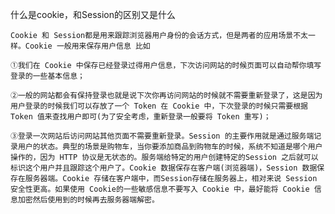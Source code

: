 什么是cookie，和Session的区别又是什么

    Cookie 和 Session都是用来跟踪浏览器用户身份的会话方式，但是两者的应用场景不太一样。Cookie 一般用来保存用户信息 比如

    ①我们在 Cookie 中保存已经登录过得用户信息，下次访问网站的时候页面可以自动帮你填写登录的一些基本信息；

    ②一般的网站都会有保持登录也就是说下次你再访问网站的时候就不需要重新登录了，这是因为用户登录的时候我们可以存放了一个 Token 在 Cookie 中，下次登录的时候只需要根据 Token 值来查找用户即可(为了安全考虑，重新登录一般要将 Token 重写)；

    ③登录一次网站后访问网站其他页面不需要重新登录。Session 的主要作用就是通过服务端记录用户的状态。典型的场景是购物车，当你要添加商品到购物车的时候，系统不知道是哪个用户操作的，因为 HTTP 协议是无状态的。服务端给特定的用户创建特定的Session 之后就可以标识这个用户并且跟踪这个用户了。Cookie 数据保存在客户端(浏览器端)，Session 数据保存在服务器端。Cookie 存储在客户端中，而Session存储在服务器上，相对来说 Session 安全性更高。如果使用 Cookie的一些敏感信息不要写入 Cookie 中，最好能将 Cookie 信息加密然后使用到的时候再去服务器端解密。